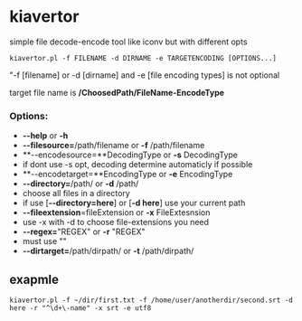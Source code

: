 # kiavertor

simple file decode-encode tool like iconv but with different opts

```
kiavertor.pl -f FILENAME -d DIRNAME -e TARGETENCODING [OPTIONS...]
```

"-f [filename] or -d [dirname]  and -e [file encoding types] is not optional

target file name is **/ChoosedPath/FileName-EncodeType**

### Options:

* **--help** or **-h**
* **--filesource=**/path/filename or **-f** /path/filename
* **--encodesource=**DecodingType or **-s** DecodingType
 * if dont use -s opt, decoding determine automaticly if possible
* **--encodetarget=**EncodingType or **-e** EncodingType
* **--directory=**/path/ or **-d** /path/
 * choose all files in a directory
 * if use [**--directory=here**] or [**-d here**] use your current path
* **--fileextension**=fileExtension or **-x** FileExtesnsion
 * use -x with -d to choose file-extensions you need
* **--regex=**"REGEX" or **-r** "REGEX"
 * must use ""
* **--dirtarget=**/path/dirpath/ or **-t** /path/dirpath/

## exapmle

```
kiavertor.pl -f ~/dir/first.txt -f /home/user/anotherdir/second.srt -d here -r "^\d+\-name" -x srt -e utf8
```
